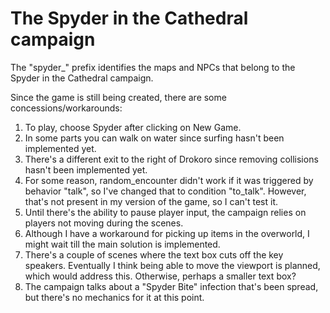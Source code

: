 # The Spyder in the Cathedral campaign 

The "spyder_" prefix identifies the maps and NPCs that belong to the Spyder in the Cathedral campaign.

Since the game is still being created, there are some concessions/workarounds: 

1. To play, choose Spyder after clicking on New Game.
2. In some parts you can walk on water since surfing hasn't been implemented yet. 
3. There's a different exit to the right of Drokoro since removing collisions hasn't been implemented yet. 
4. For some reason, random_encounter didn't work if it was triggered by behavior "talk", so I've changed that to condition "to_talk". However, that's not present in my version of the game, so I can't test it.
5. Until there's the ability to pause player input, the campaign relies on players not moving during the scenes. 
6. Although I have a workaround for picking up items in the overworld, I might wait till the main solution is implemented. 
7. There's a couple of scenes where the text box cuts off the key speakers. Eventually I think being able to move the viewport is planned, which would address this. Otherwise, perhaps a smaller text box?
8. The campaign talks about a "Spyder Bite" infection that's been spread, but there's no mechanics for it at this point.
